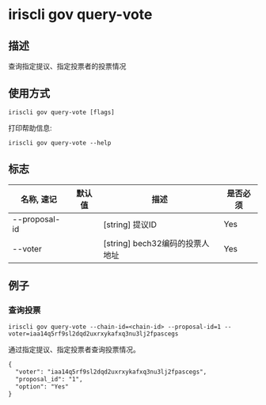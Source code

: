 # iriscli gov query-vote

## 描述

查询指定提议、指定投票者的投票情况

## 使用方式

```
iriscli gov query-vote [flags]
```
打印帮助信息:

```
iriscli gov query-vote --help
```
## 标志

| 名称, 速记       | 默认值                      | 描述                                                                                                                                                 | 是否必须  |
| --------------- | -------------------------- | ---------------------------------------------------------------------------------------------------------------------------------------------------- | -------- |
| --proposal-id   |                            | [string] 提议ID                                                                                                        | Yes      |
| --voter         |                            | [string] bech32编码的投票人地址                                                                                                                        | Yes      |

## 例子

### 查询投票

```shell
iriscli gov query-vote --chain-id=<chain-id> --proposal-id=1 --voter=iaa14q5rf9sl2dqd2uxrxykafxq3nu3lj2fpascegs
```

通过指定提议、指定投票者查询投票情况。

```txt
{
  "voter": "iaa14q5rf9sl2dqd2uxrxykafxq3nu3lj2fpascegs",
  "proposal_id": "1",
  "option": "Yes"
}
```
